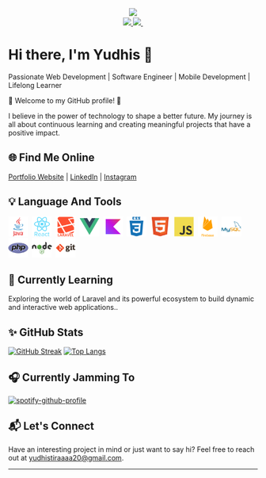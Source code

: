 <div id="header" align="center">
  <img src="https://media.giphy.com/media/3kPDmoWdBpQPNhCnUG/giphy.gif" width="500"/>
</div>
<div id="badges" align="center">
  <a href="https://www.linkedin.com/in/yudhistira-haryatmaka">
    <img src="https://img.shields.io/badge/LinkedIn-blue?logo=linkedin&logoColor=white&style=for-the-badge" />
  </a>
  <a href="https://www.instagram.com/disyudhis"> 
  <img src="https://img.shields.io/badge/Instagram-magenta?logo=instagram&logoColor=white&style=for-the-badge"/>
  </a>
  <img src="https://komarev.com/ghpvc/?username=disyudhis&style=flat-square&color=blue" alt=""/>
</div>

# Hi there, I'm Yudhis 👋

Passionate Web Development | Software Engineer | Mobile Development | Lifelong Learner

🌟 Welcome to my GitHub profile! 🌟

I believe in the power of technology to shape a better future. My journey is all about continuous learning and creating meaningful projects that have a positive impact.

## 🌐 Find Me Online

[Portfolio Website](https://disyudhis.github.io/portfolio-tailwind/) | [LinkedIn](https://www.linkedin.com/in/yudhistira-haryatmaka) | [Instagram](https://instagram.com/disyudhis)

## 💡 Language And Tools
<div>
  <img src="https://github.com/devicons/devicon/blob/master/icons/java/java-original-wordmark.svg" title="Java" alt="Java" width="40" height="40"/>&nbsp;
  <img src="https://github.com/devicons/devicon/blob/master/icons/react/react-original-wordmark.svg" title="React" alt="React" width="40" height="40"/>&nbsp;
  <img src="https://github.com/devicons/devicon/blob/master/icons/laravel/laravel-plain-wordmark.svg" title="Laravel" alt="Laravel" width="40" height="40"/>&nbsp;
  <img src="https://github.com/devicons/devicon/blob/master/icons/vuejs/vuejs-original.svg" title="Vue" alt="Vue" width="40" height="40"/>&nbsp; 
  <img src="https://github.com/devicons/devicon/blob/master/icons/kotlin/kotlin-original.svg" title="Kotlin" alt="Kotlin" width="40" height="40"/>&nbsp; 
  <img src="https://github.com/devicons/devicon/blob/master/icons/css3/css3-plain-wordmark.svg"  title="CSS3" alt="CSS" width="40" height="40"/>&nbsp;
  <img src="https://github.com/devicons/devicon/blob/master/icons/html5/html5-original.svg" title="HTML5" alt="HTML" width="40" height="40"/>&nbsp;
  <img src="https://github.com/devicons/devicon/blob/master/icons/javascript/javascript-original.svg" title="JavaScript" alt="JavaScript" width="40" height="40"/>&nbsp;
  <img src="https://github.com/devicons/devicon/blob/master/icons/firebase/firebase-plain-wordmark.svg" title="Firebase" alt="Firebase" width="40" height="40"/>&nbsp;
  <img src="https://github.com/devicons/devicon/blob/master/icons/mysql/mysql-original-wordmark.svg" title="MySQL"  alt="MySQL" width="40" height="40"/>&nbsp;
  <img src="https://github.com/devicons/devicon/blob/master/icons/php/php-original.svg" title="PHP"  alt="PHP" width="40" height="40"/>&nbsp;
  <img src="https://github.com/devicons/devicon/blob/master/icons/nodejs/nodejs-original-wordmark.svg" title="NodeJS" alt="NodeJS" width="40" height="40"/>&nbsp;
  <img src="https://github.com/devicons/devicon/blob/master/icons/git/git-original-wordmark.svg" title="Git" **alt="Git" width="40" height="40"/>
</div>


## 🌱 Currently Learning

Exploring the world of Laravel and its powerful ecosystem to build dynamic and interactive web applications..

## ✨ GitHub Stats

[![GitHub Streak](https://streak-stats.demolab.com/?user=disyudhis&theme=dark&background=000000)](https://git.io/streak-stats)
[![Top Langs](https://github-readme-stats.vercel.app/api/top-langs/?username=disyudhis&layout=compact&theme=vision-friendly-dark)](https://github.com/anuraghazra/github-readme-stats)

## 🎧 Currently Jamming To

[![spotify-github-profile](https://spotify-github-profile.vercel.app/api/view?uid=21kefc4wcw5jdqodr77ft7auq&cover_image=true&theme=novatorem&show_offline=true&background_color=121212&interchange=true&bar_color=53b14f&bar_color_cover=false)](https://github.com/kittinan/spotify-github-profile)

## 📬 Let's Connect

Have an interesting project in mind or just want to say hi? Feel free to reach out at yudhistiraaaa20@gmail.com.

---


